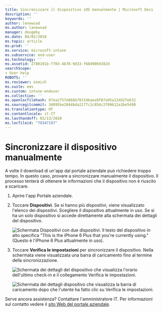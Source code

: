 ```yaml
---
title: Sincronizzare il dispositivo iOS manualmente | Microsoft Docs
description: ''
keywords: ''
author: lenewsad
ms.author: lanewsad
manager: dougeby
ms.date: 04/02/2018
ms.topic: article
ms.prod: ''
ms.service: microsoft-intune
ms.subservice: end-user
ms.technology: ''
ms.assetid: 2780101b-f703-4b78-9d33-f68490b9382d
searchScope:
- User help
ROBOTS: ''
ms.reviewer: esmich
ms.suite: ems
ms.custom: intune-enduser
ms.collection: ''
ms.openlocfilehash: 67ea2757e066b70154baea9f87a95a12dd2fe632
ms.sourcegitcommit: 3d895be2844bda2177c2c85dc2f09612a1be5490
ms.translationtype: HT
ms.contentlocale: it-IT
ms.lasthandoff: 03/13/2020
ms.locfileid: "79347197"
---
```

# <a name="sync-your-ios-device-manually"></a>Sincronizzare il dispositivo manualmente

A volte il download di un'app dal portale aziendale può richiedere troppo tempo. In questo caso, provare a sincronizzare manualmente il dispositivo. Il processo tenterà di ottenere le informazioni che il dispositivo non è riuscito a scaricare.

1. Aprire l'app Portale aziendale.

2. Toccare **Dispositivi**. Se si hanno più dispositivi, viene visualizzato l'elenco dei dispositivi. Scegliere il dispositivo attualmente in uso. Se si ha un solo dispositivo si accede direttamente alla schermata dei dettagli del dispositivo.

    ![Schermata Dispositivi con due dispositivi. Il testo del dispositivo in alto specifica "This is the iPhone 6 Plus that you're currently using." (Questo è l'iPhone 6 Plus attualmente in uso).](/user-help/media/ios_sync_1_CP_after_1804.png)

3. Toccare **Verifica le impostazioni** per sincronizzare il dispositivo. Nella schermata viene visualizzata una barra di caricamento fino al termine della sincronizzazione.

    ![Schermata dei dettagli del dispositivo che visualizza l'orario dell'ultimo check-in e il collegamento Verifica le impostazioni.](/user-help/media/ios_sync_2_CP_after_1804.png)  

   ![Schermata dei dettagli dispositivo che visualizza la barra di caricamento dopo che l'utente ha fatto clic su Verifica le impostazioni.](/user-help/media/ios_sync_3_CP-after_1804.png)

Serve ancora assistenza? Contattare l'amministratore IT. Per informazioni sul contatto vedere il [sito Web del portale aziendale](https://go.microsoft.com/fwlink/?linkid=2010980).

